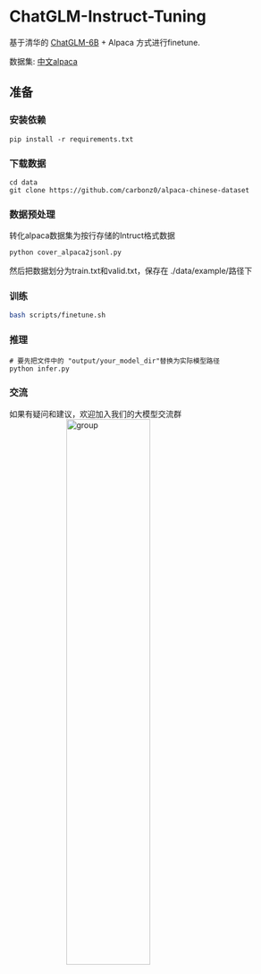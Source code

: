 # ChatGLM-Instruct-Tuning

基于清华的 [ChatGLM-6B](https://github.com/THUDM/ChatGLM-6B) + Alpaca 方式进行finetune.

数据集: [中文alpaca](https://github.com/carbonz0/alpaca-chinese-dataset)


## 准备

### 安装依赖
```
pip install -r requirements.txt
```

### 下载数据
```
cd data
git clone https://github.com/carbonz0/alpaca-chinese-dataset
```

### 数据预处理


转化alpaca数据集为按行存储的Intruct格式数据

```bash
python cover_alpaca2jsonl.py
```

然后把数据划分为train.txt和valid.txt，保存在 ./data/example/路径下

### 训练


```bash
bash scripts/finetune.sh
```

### 推理
```
# 要先把文件中的 "output/your_model_dir"替换为实际模型路径
python infer.py
```

### 交流
如果有疑问和建议，欢迎加入我们的大模型交流群
<img src="assets/wechat_group.jpg" alt="group" style="width: 50%; min-width: 300px; display: block; margin: auto;">